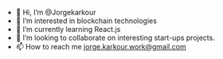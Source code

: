 - 👋 Hi, I’m @Jorgekarkour
- 👀 I’m interested in blockchain technologies 
- 🌱 I’m currently learning React.js
- 💞️ I’m looking to collaborate on interesting start-ups projects.
- 📫 How to reach me jorge.karkour.work@gmail.com

<!---
Jorgekarkour/Jorgekarkour is a ✨ special ✨ repository because its `README.md` (this file) appears on your GitHub profile.
You can click the Preview link to take a look at your changes.
--->
